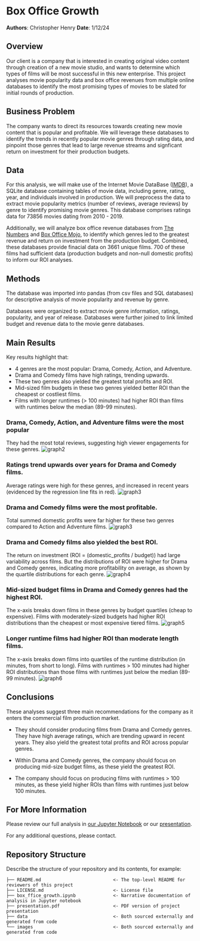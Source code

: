 # Box Office Growth

**Authors**: Christopher Henry
**Date**: 1/12/24

## Overview

Our client is a company that is interested in creating original video content through creation of a new movie studio, and wants to determine which types of films will be most successful in this new enterprise. This project analyses movie popularity data and box office revenues from multiple online databases to identify the most promising types of movies to be slated for initial rounds of production.

## Business Problem

The company wants to direct its resources towards creating new movie content that is popular and profitable. We will leverage these databases to identify the trends in recently popular movie genres through rating data, and pinpoint those genres that lead to large revenue streams and signficant return on investment for their production budgets.


## Data

For this analysis, we will make use of the Internet Movie DataBase ([IMDB](https://www.imdb.com/)), a SQLite database containing tables of movie data, including genre, rating, year, and individuals involved in production. We will preprocess the data to extract movie popularity metrics (number of reviews, average reviews) by genre to identify promising movie genres. This database comprises ratings data for 73856 movies dating from 2010 - 2019.

Additionally, we will analyze box office revenue databases from [The Numbers](https://www.the-numbers.com/) and [Box Office Mojo](https://www.boxofficemojo.com/), to identify which genres led to the greatest revenue and return on investment from the production budget. Combined, these databases provide finacial data on 3661 unique films. 700 of these films had sufficient data (production budgets and non-null domestic profits) to inform our ROI analyses.

## Methods

The database was imported into pandas (from csv files and SQL databases) for descriptive analysis of movie popularity and revenue by genre.

Databases were organized to extract movie genre information, ratings, popularity, and year of release. Databases were further joined to link limited budget and revenue data to the movie genre databases.

## Main Results

Key results highlight that:
* 4 genres are the most popular: Drama, Comedy, Action, and Adventure.
* Drama and Comedy films have high ratings, trending upwards.
* These two genres also yielded the greatest total profits and ROI.
* Mid-sized film budgets in these two genres yielded better ROI than the cheapest or costliest films.
* Films with longer runtimes (> 100 minutes) had higher ROI than films with runtimes below the median (89-99 minutes).

### Drama, Comedy, Action, and Adventure films were the most popular

They had the most total reviews, suggesting high viewer engagements for these genres.
![graph2](./images/counts_by_genre.png)

### Ratings trend upwards over years for Drama and Comedy films.

Average ratings were high for these genres, and increased in recent years (evidenced by the regression line fits in red).
![graph3](./images/ratings_by_year.png)

### Drama and Comedy films were the most profitable.

Total summed domestic profits were far higher for these two genres compared to Action and Adventure films.
![graph3](./images/total_domestic_profits_by_genre.png)

### Drama and Comedy films also yielded the best ROI.

The return on investment (ROI = (domestic_profits / budget)) had large variability across films. But the distributions of ROI were higher for Drama and Comedy genres, indicating more profitability on average, as shown by the quartile distributions for each genre.
![graph4](./images/roi_dist_by_genre.png)

### Mid-sized budget films in Drama and Comedy genres had the highest ROI.

The x-axis breaks down films in these genres by budget quartiles (cheap to expensive). Films with moderately-sized  budgets had higher ROI distributions than the cheapest or most expensive tiered films.
![graph5](./images/roi_dist_by_budget_quartile.png)

### Longer runtime films had higher ROI than moderate length films.

The x-axis breaks down films into quartiles of the runtime distribution (in minutes, from short to long). Films with runtimes > 100 minutes had higher ROI distributions than those films with runtimes just below the median (89-99 minutes).
![graph6](./images/roi_dist_by_runtime_quartile.png)


## Conclusions

These analyses suggest three main recommendations for the company as it enters the commercial film production market.

* They should consider producing films from Drama and Comedy genres. They have high average ratings, which are trending upward in recent years. They also yield the greatest total profits and ROI across popular genres.

* Within Drama and Comedy genres, the company should focus on producing mid-size budget films, as these yield the greatest ROI.

* The company should focus on producing films with runtimes > 100 minutes, as these yield higher ROIs than films with runtimes just below 100 minutes.

## For More Information

Please review our full analysis in [our Jupyter Notebook](./box_office_growth.ipynb) or our [presentation](./presentation.pdf).

For any additional questions, please contact.

## Repository Structure

Describe the structure of your repository and its contents, for example:

```
├── README.md                           <- The top-level README for reviewers of this project
├── LICENSE.md                          <- License file 
├── box_ffice_growth.ipynb              <- Narrative documentation of analysis in Jupyter notebook
├── presentation.pdf                    <- PDF version of project presentation
├── data                                <- Both sourced externally and generated from code
└── images                              <- Both sourced externally and generated from code
```
